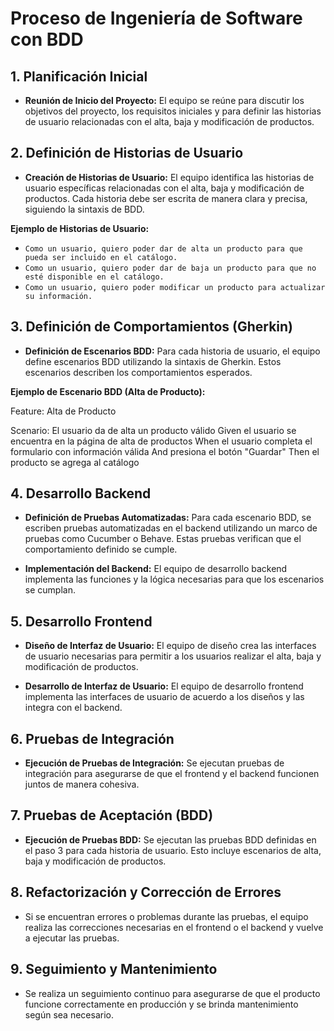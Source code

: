 # Proceso de Ingeniería de Software con BDD

## 1. Planificación Inicial

- **Reunión de Inicio del Proyecto:** El equipo se reúne para discutir los objetivos del proyecto, los requisitos iniciales y para definir las historias de usuario relacionadas con el alta, baja y modificación de productos.

## 2. Definición de Historias de Usuario

- **Creación de Historias de Usuario:** El equipo identifica las historias de usuario específicas relacionadas con el alta, baja y modificación de productos. Cada historia debe ser escrita de manera clara y precisa, siguiendo la sintaxis de BDD.

**Ejemplo de Historias de Usuario:**
- `Como un usuario, quiero poder dar de alta un producto para que pueda ser incluido en el catálogo.`
- `Como un usuario, quiero poder dar de baja un producto para que no esté disponible en el catálogo.`
- `Como un usuario, quiero poder modificar un producto para actualizar su información.`

## 3. Definición de Comportamientos (Gherkin)

- **Definición de Escenarios BDD:** Para cada historia de usuario, el equipo define escenarios BDD utilizando la sintaxis de Gherkin. Estos escenarios describen los comportamientos esperados.

**Ejemplo de Escenario BDD (Alta de Producto):**

Feature: Alta de Producto

Scenario: El usuario da de alta un producto válido
  Given el usuario se encuentra en la página de alta de productos
  When el usuario completa el formulario con información válida
  And presiona el botón "Guardar"
  Then el producto se agrega al catálogo


## 4. Desarrollo Backend

- **Definición de Pruebas Automatizadas:** Para cada escenario BDD, se escriben pruebas automatizadas en el backend utilizando un marco de pruebas como Cucumber o Behave. Estas pruebas verifican que el comportamiento definido se cumple.

- **Implementación del Backend:** El equipo de desarrollo backend implementa las funciones y la lógica necesarias para que los escenarios se cumplan.

## 5. Desarrollo Frontend

- **Diseño de Interfaz de Usuario:** El equipo de diseño crea las interfaces de usuario necesarias para permitir a los usuarios realizar el alta, baja y modificación de productos.

- **Desarrollo de Interfaz de Usuario:** El equipo de desarrollo frontend implementa las interfaces de usuario de acuerdo a los diseños y las integra con el backend.

## 6. Pruebas de Integración

- **Ejecución de Pruebas de Integración:** Se ejecutan pruebas de integración para asegurarse de que el frontend y el backend funcionen juntos de manera cohesiva.

## 7. Pruebas de Aceptación (BDD)

- **Ejecución de Pruebas BDD:** Se ejecutan las pruebas BDD definidas en el paso 3 para cada historia de usuario. Esto incluye escenarios de alta, baja y modificación de productos.

## 8. Refactorización y Corrección de Errores

- Si se encuentran errores o problemas durante las pruebas, el equipo realiza las correcciones necesarias en el frontend o el backend y vuelve a ejecutar las pruebas.

## 9. Seguimiento y Mantenimiento

- Se realiza un seguimiento continuo para asegurarse de que el producto funcione correctamente en producción y se brinda mantenimiento según sea necesario.


